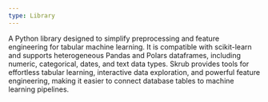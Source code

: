 ```yaml
---
type: Library
---
```


A Python library designed to simplify preprocessing and feature engineering for tabular machine learning. It is compatible with scikit-learn and supports heterogeneous Pandas and Polars dataframes, including numeric, categorical, dates, and text data types. Skrub provides tools for effortless tabular learning, interactive data exploration, and powerful feature engineering, making it easier to connect database tables to machine learning pipelines.